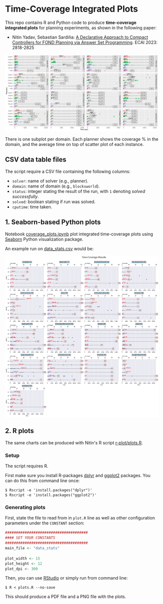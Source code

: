 # Time-Coverage Integrated Plots

This repo contains R and Python code to produce **time-coverage integrated plots** for planning experiments, as shown in the following paper:

* Nitin Yadav, Sebastian Sardiña: [A Declarative Approach to Compact Controllers for FOND Planning via Answer Set Programming](https://ebooks.iospress.nl/doi/10.3233/FAIA230593). ECAI 2023: 2818-2825

![coverage-cfond.png](coverage-cfond-ecai23.png)

There is one subplot per domain. Each planner shows the coverage % in the domain, and the average time on top of scatter plot of each instance.

## CSV data table files

The script require a CSV file containing the following columns:

* `solver`: name of solver (e.g., planner).
* `domain`: name of domain (e.g., `blocksworld`).
* `status`: integer stating the result of the run, with `1` denoting _solved successfully_.
* `solved`: boolean stating if run was solved.
* `cputime`: time taken.



## 1. Seaborn-based Python plots

Notebook [coverage_plots.ipynb](coverage_plots.ipynb) plot integrated time-coverage plots using [Seaborn](https://seaborn.pydata.org/) Python visualization package.

An example run on [data_stats.csv](data_stats.csv) would be:

![plot](data_stats_plot.png)


## 2. R plots

The same charts can be produced with Nitin's R script [r-plot/plots.R](r-plot/plots.R).

### Setup

The script requires R.

First make sure you install R-packages [dplyr](https://dplyr.tidyverse.org/) and [ggplot2](https://ggplot2.tidyverse.org/) packages. You can do this from command line once:

```shell
$ Rscript -e 'install.packages("dplyr")'
$ Rscript -e 'install.packages("ggplot2")'
```

### Generating plots

First, state the file to read from in `plot.R` line as well as other configuration parameters under the `CONSTANT` section:

```R
######################################
#### SET YOUR CONSTANTS
######################################
main_file <- "data_stats"

plot_width <- 15
plot_height <- 12
plot_dpi <- 300
```

Then, you can use [RStudio](https://posit.co/download/rstudio-desktop/) or simply run from command line:

```shell
$ R < plots.R --no-save
```

This should produce a PDF file and a PNG file with the plots.
